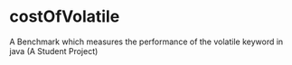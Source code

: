 costOfVolatile
==============

A Benchmark which measures the performance of the volatile keyword in java (A Student Project)